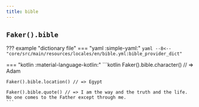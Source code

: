 ```yaml
---
title: bible
---
```


## `Faker().bible`

??? example "dictionary file"
    === "yaml :simple-yaml:"
        ```yaml
        --8<-- "core/src/main/resources/locales/en/bible.yml:bible_provider_dict"
        ```

=== "kotlin :material-language-kotlin:"
    ```kotlin
    Faker().bible.character() // => Adam

    Faker().bible.location() // => Egypt

    Faker().bible.quote() // => I am the way and the truth and the life. No one comes to the Father except through me.
    ```
